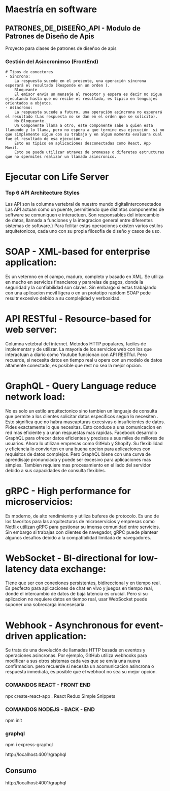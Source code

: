 # Maestría en software
## PATRONES_DE_DISEEÑO_API - Modulo de Patrones de Diseño de Apis
Proyecto para clases de patrones de diseñoo de apis

### Gestión del Asincronimso (FrontEnd)
    # Tipos de conectores
    - Sincrono: 
        La respuesta sucede en el presente, una operación síncrona esperará el resultado (Responde en un orden ).
        Bloqueante
        El emisor envia un mensaje al receptor y espera es decir no sigue ejecutando hasta que no recibe el resultado, es tipico en lenguajes orientados a objetos.
    - Asíncrono: 
        La respuesta sucede a futuro, una operación asíncrona no esperará el resultado (Las respuesta no se dan en el orden que se solicito).
        No Bloqueante.
        Un Componente llama a otro, este componente sabe a quien esta llamando y lo llama, pero no espera a que termine esa ejecución  si no que simplemente sigue con su trabajo y en algun momento evaluara cual fue el resultado de esa ejecución.
        Esto es tipico en aplicaciones desconectadas como React, App Movil.
        Esto se puede utilizar atravez de promesas o diferetes estructuras que no spermites realizar un llamado asincronico.

# Ejecutar con Life Server


### Top 6 API Architecture Styles
Las API son la columna vertebral de nuestro mundo digitalinterconectados
Las API actuan como un puente, permitiendo que distintos    componentes de software se comuniquen e interactuen.
Son responsables del intercambio de datos, llamada a funciones y la integracion general entre diferentes sistemas de software.}
Para fcilitar estas operaciones existen varios estilos arquitetonicos, cada uno con su propia filosofia de diseño y casos de uso.
# SOAP - XML-based for enterprise application: 
Es un veternno en el campo, maduro, completo y basado en XML.
Se utiliza en mucho en servicios financieros y pararelas de pagos, donde  la seguridad y la confiabilidad son claves.
Sin embargo si estas trabajando con una aplicacion movil ligera o en un prototipo rapidom SOAP pede resultr excesivo debido a  su complejidad y verbosidad.


# API RESTful - Resource-based for web server: 
Columna vetebral del internet.
Metodos HTTP populares, faciles de implementar y de utilizar.
La mayoria de los servicios web con los que interactuan a diario como Youtube funcionan con API RESTful.
Pero recuerde, si necesita datos en tiempo real u opera con un modelo de datos altamente conectado, es posible que rest no sea la mejor opcion.


# GraphQL - Query Language reduce network load:
No es solo un estilo arquitectonico sino  tambien un lenguaje de consulta que permite a los clientes solicitar datos especificos segun lo necesiten .
Esto significa que no habra mascapturas excesivas o insuficientes de datos.
Pides exactamente lo que necesitas.
Esto conduce a una comunicacion en red mas eficiente y a unan respuestas mas rapidas.
Facebook desarrollo GraphQL para ofrecer datos eficientes y precisos a sus miles de millores de usuarios.
Ahora lo utilizan empresas como GitHub y Shopify.
Su flexibilidad y eficiencia lo convierten en una buena  opcion para aplicaciones con requisitos de datos complejos.
Pero GraphQL biene con una curva de aprendisaje pronunciada y puede ser excesivo para aplicaciones mas simples.
Tambien requiere mas procesamiento en el lado del servidor debido a sus capacidades de consulta flexibles.

# gRPC -   High performance for microservicios:
Es mpderno, de alto rendimiento y utiliza buferes de protocolo.
Es uno de los favoritos para las arquitecturas de microservicios y empresas como Netflix utilizan gRPC para gestionar su imensa comunidad entre servicios.
Sin embargo si trabajas con clientes de navegador, gRPC puede plantear algunos desafios debido a la compatibilidad limitada de navegadores.

# WebSocket - BI-directional for low-latency data exchange:
Tiene que ser con conexiones persistentes, bidireccional y en tiempo real.
Es pecfecto para aplicaciones de chat en vivo y juegos en tiempo real, donde el intercambio de datos de baja latencia es crucial.
Pero si su aplicacion no requiere datos en tiempo real, usar WebSocket puede suponer una sobrecarga inncesesaria.


# Webhook - Asynchronous for event-driven application:
Se trata de una devolución de llamadas HTTP basada en eventos y operaciones asincronas.
Por ejemplo, GitHub utiliza webhooks para modificar a sus otros sistemas cada ves que se envia una nueva confirmacion.
pero recuerde si necesita un acomunicacion asincrona o respuesta inmediata, es posible que el webhoot no sea su mejor opcion.


### COMANDOS REACT - FRONT END
npx create-react-app .
React Redux Simple Snippets


### COMANDOS NODEJS - BACK - END
npm init

### graphql
npm i express-graphql

http://localhost:4001/graphql

## Consumo
http://localhost:4001/graphql